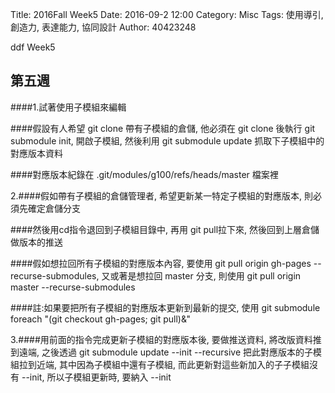 Title: 2016Fall Week5
Date: 2016-09-2 12:00
Category: Misc
Tags: 使用導引, 創造力, 表達能力, 協同設計
Author: 40423248

ddf Week5

## 第五週

####1.試著使用子模組來編輯

####假設有人希望 git clone 帶有子模組的倉儲, 他必須在 git clone 後執行 git submodule init, 開啟子模組, 然後利用 git submodule update 抓取下子模組中的對應版本資料 

####對應版本紀錄在 .git/modules/g100/refs/heads/master 檔案裡


2.####假如帶有子模組的倉儲管理者, 希望更新某一特定子模組的對應版本, 則必須先確定倉儲分支

####然後用cd指令退回到子模組目錄中, 再用 git pull拉下來, 然後回到上層倉儲做版本的推送

####假如想拉回所有子模組的對應版本內容, 要使用 git pull origin gh-pages --recurse-submodules, 又或著是想拉回 master 分支, 則使用 git pull origin master --recurse-submodules

####註:如果要把所有子模組的對應版本更新到最新的提交, 使用 git submodule foreach "(git checkout gh-pages; git pull)&"


3.####用前面的指令完成更新子模組的對應版本後, 要做推送資料, 將改版資料推到遠端, 之後透過 git submodule update --init --recursive 把此對應版本的子模組拉到近端, 其中因為子模組中還有子模組, 而此更新對這些新加入的子子模組沒有 --init, 所以子模組更新時, 要納入 --init


